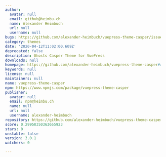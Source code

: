 ```yaml
---
author:
  avatar: null
  email: github@heimbu.ch
  name: Alexander Heimbuch
  url: null
  username: null
bugs: https://github.com/alexander-heimbuch/vuepress-theme-casper/issues
category: themes
date: '2020-04-12T11:02:00.609Z'
deprecated: false
description: Ghosts Casper Theme for VuePress
downloads: null
homepage: https://github.com/alexander-heimbuch/vuepress-theme-casper#readme
keywords: null
license: null
maintainers: null
name: vuepress-theme-casper
npm: https://www.npmjs.com/package/vuepress-theme-casper
publisher:
  avatar: null
  email: npm@heimbu.ch
  name: null
  url: null
  username: alexander-heimbuch
repository: https://github.com/alexander-heimbuch/vuepress-theme-casper
score: 0.29950350363665923
stars: 0
unstable: false
version: 3.0.1
watchers: 0

---
```


